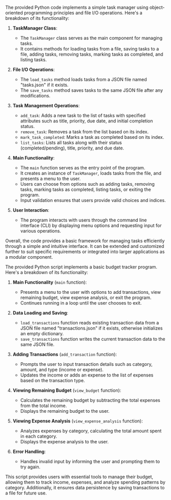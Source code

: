The provided Python code implements a simple task manager using object-oriented programming principles and file I/O operations. Here's a breakdown of its functionality:

1. **TaskManager Class**:
   - The `TaskManager` class serves as the main component for managing tasks.
   - It contains methods for loading tasks from a file, saving tasks to a file, adding tasks, removing tasks, marking tasks as completed, and listing tasks.

2. **File I/O Operations**:
   - The `load_tasks` method loads tasks from a JSON file named "tasks.json" if it exists.
   - The `save_tasks` method saves tasks to the same JSON file after any modifications.

3. **Task Management Operations**:
   - `add_task`: Adds a new task to the list of tasks with specified attributes such as title, priority, due date, and initial completion status.
   - `remove_task`: Removes a task from the list based on its index.
   - `mark_task_completed`: Marks a task as completed based on its index.
   - `list_tasks`: Lists all tasks along with their status (completed/pending), title, priority, and due date.

4. **Main Functionality**:
   - The `main` function serves as the entry point of the program.
   - It creates an instance of `TaskManager`, loads tasks from the file, and presents a menu to the user.
   - Users can choose from options such as adding tasks, removing tasks, marking tasks as completed, listing tasks, or exiting the program.
   - Input validation ensures that users provide valid choices and indices.

5. **User Interaction**:
   - The program interacts with users through the command line interface (CLI) by displaying menu options and requesting input for various operations.

Overall, the code provides a basic framework for managing tasks efficiently through a simple and intuitive interface. It can be extended and customized further to suit specific requirements or integrated into larger applications as a modular component.



The provided Python script implements a basic budget tracker program. Here's a breakdown of its functionality:

1. **Main Functionality** (`main` function):
   - Presents a menu to the user with options to add transactions, view remaining budget, view expense analysis, or exit the program.
   - Continues running in a loop until the user chooses to exit.

2. **Data Loading and Saving**:
   - `load_transactions` function reads existing transaction data from a JSON file named "transactions.json" if it exists, otherwise initializes an empty dictionary.
   - `save_transactions` function writes the current transaction data to the same JSON file.

3. **Adding Transactions** (`add_transaction` function):
   - Prompts the user to input transaction details such as category, amount, and type (income or expense).
   - Updates the income or adds an expense to the list of expenses based on the transaction type.

4. **Viewing Remaining Budget** (`view_budget` function):
   - Calculates the remaining budget by subtracting the total expenses from the total income.
   - Displays the remaining budget to the user.

5. **Viewing Expense Analysis** (`view_expense_analysis` function):
   - Analyzes expenses by category, calculating the total amount spent in each category.
   - Displays the expense analysis to the user.

6. **Error Handling**:
   - Handles invalid input by informing the user and prompting them to try again.

This script provides users with essential tools to manage their budget, allowing them to track income, expenses, and analyze spending patterns by category. Additionally, it ensures data persistence by saving transactions to a file for future use.
